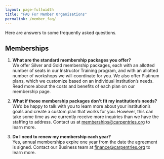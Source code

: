 ```yaml
---
layout: page-fullwidth
title: "FAQ For Member Organisations"
permalink: /member_faq/
---
```


Here are answers to some frequently asked questions.  

## Memberships

1. **What are the standard membership packages you offer?**<br>
We offer Silver and Gold membership packages, each with an allotted number of seats in our Instructor Training program, and with an allotted number of workshops we will coordinate for you. We also offer Platinum plans, which we customize based on an individual institution’s needs.  Read more about the costs and benefits of each plan on our membership page.  

1. **What if those membership packages don’t fit my institution’s needs?**<br>
We’d be happy to talk with you to learn more about your institution’s goals and create a custom plan that works for you. However, this can take some time as we currently receive more inquiries than we have the staffing to address. Contact us at memberships@carpentries.org to learn more. 

1. **Do I need to renew my membership each year?**<br>
Yes, annual memberships expire one year from the date the agreement is signed.  Contact our Business team at finance@carpentries.org to learn more.